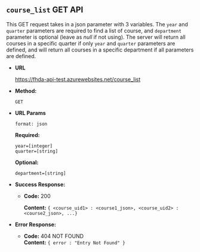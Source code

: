 **```course_list``` GET API**
----
This GET request takes in a json parameter with 3 variables. The `year` and `quarter` parameters are required to find a list of course, and `department` parameter is optional (leave as *null* if not using). The server will return all courses in a specific quarter if only `year` and `quarter` parameters are defined, and will return all courses in a specific department if all parameters are defined.

* **URL**

  https://fhda-api-test.azurewebsites.net/course_list

* **Method:**

  `GET`
  
*  **URL Params**

   `format: json`

   **Required:**
 
   `year=[integer]`  
   `quarter=[string]`

   **Optional:**
 
   `department=[string]`

* **Success Response:**

  * **Code:** 200<br />
  
    **Content:** `{ <course_uid1> : <course1_json>, <course_uid2> : <course2_json>, ...}`
 
* **Error Response:**

  * **Code:** 404 NOT FOUND<br />
    **Content:** `{ error : "Entry Not Found" }`